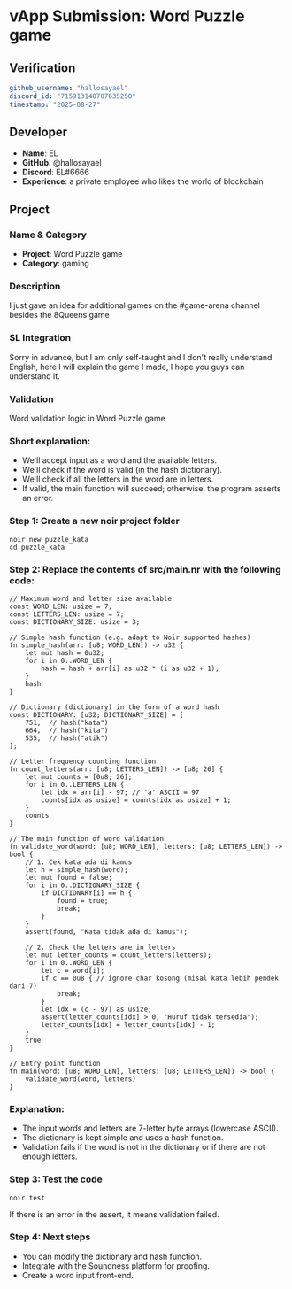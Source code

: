 # vApp Submission: Word Puzzle game

## Verification
```yaml
github_username: "hallosayael"
discord_id: "715913148707635250"
timestamp: "2025-08-27"
```

## Developer
- **Name**: EL
- **GitHub**: @hallosayael
- **Discord**: EL#6666
- **Experience**: a private employee who likes the world of blockchain

## Project

### Name & Category
- **Project**: Word Puzzle game
- **Category**: gaming

### Description
I just gave an idea for additional games on the #game-arena channel besides the 8Queens game

### SL Integration  
Sorry in advance, but I am only self-taught and I don't really understand English, here I will explain the game I made, I hope you guys can understand it.

### Validation
Word validation logic in Word Puzzle game

### Short explanation:
- We'll accept input as a word and the available letters.
- We'll check if the word is valid (in the hash dictionary).
- We'll check if all the letters in the word are in letters.
- If valid, the main function will succeed; otherwise, the program asserts an error.

### Step 1: Create a new noir project folder
```
noir new puzzle_kata
cd puzzle_kata
```

### Step 2: Replace the contents of src/main.nr with the following code:
```
// Maximum word and letter size available
const WORD_LEN: usize = 7;
const LETTERS_LEN: usize = 7;
const DICTIONARY_SIZE: usize = 3;

// Simple hash function (e.g. adapt to Noir supported hashes)
fn simple_hash(arr: [u8; WORD_LEN]) -> u32 {
    let mut hash = 0u32;
    for i in 0..WORD_LEN {
        hash = hash + arr[i] as u32 * (i as u32 + 1);
    }
    hash
}

// Dictionary (dictionary) in the form of a word hash
const DICTIONARY: [u32; DICTIONARY_SIZE] = [
    751,  // hash("kata")
    664,  // hash("kita")
    535,  // hash("atik")
];

// Letter frequency counting function
fn count_letters(arr: [u8; LETTERS_LEN]) -> [u8; 26] {
    let mut counts = [0u8; 26];
    for i in 0..LETTERS_LEN {
        let idx = arr[i] - 97; // 'a' ASCII = 97
        counts[idx as usize] = counts[idx as usize] + 1;
    }
    counts
}

// The main function of word validation
fn validate_word(word: [u8; WORD_LEN], letters: [u8; LETTERS_LEN]) -> bool {
    // 1. Cek kata ada di kamus
    let h = simple_hash(word);
    let mut found = false;
    for i in 0..DICTIONARY_SIZE {
        if DICTIONARY[i] == h {
            found = true;
            break;
        }
    }
    assert(found, "Kata tidak ada di kamus");

    // 2. Check the letters are in letters
    let mut letter_counts = count_letters(letters);
    for i in 0..WORD_LEN {
        let c = word[i];
        if c == 0u8 { // ignore char kosong (misal kata lebih pendek dari 7)
            break;
        }
        let idx = (c - 97) as usize;
        assert(letter_counts[idx] > 0, "Huruf tidak tersedia");
        letter_counts[idx] = letter_counts[idx] - 1;
    }
    true
}

// Entry point function
fn main(word: [u8; WORD_LEN], letters: [u8; LETTERS_LEN]) -> bool {
    validate_word(word, letters)
}
```

### Explanation:
- The input words and letters are 7-letter byte arrays (lowercase ASCII).
- The dictionary is kept simple and uses a hash function.
- Validation fails if the word is not in the dictionary or if there are not enough letters.

### Step 3: Test the code
```
noir test
```

If there is an error in the assert, it means validation failed.

### Step 4: Next steps
- You can modify the dictionary and hash function.
- Integrate with the Soundness platform for proofing.
- Create a word input front-end.
